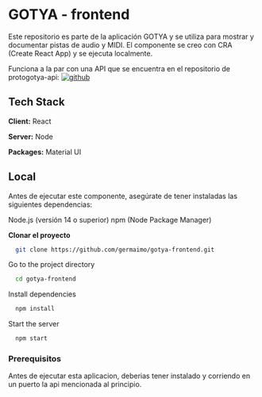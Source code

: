 
# GOTYA - frontend
 
Este repositorio es parte de la aplicación GOTYA y se utiliza para mostrar y documentar pistas de audio y MIDI. El componente se creo con CRA (Create React App) y se ejecuta localmente.

Funciona a la par con una API que se encuentra en el repositorio de protogotya-api: [![github](https://img.shields.io/badge/GitHub-100000?style=for-the-badge&logo=github&logoColor=white)](https://github.com/germaimo/protogotya-api)

## Tech Stack

**Client:** React

**Server:** Node

**Packages:** Material UI

## Local
Antes de ejecutar este componente, asegúrate de tener instaladas las siguientes dependencias:

Node.js (versión 14 o superior)
npm (Node Package Manager)

**Clonar el proyecto**

```bash
  git clone https://github.com/germaimo/gotya-frontend.git
```

Go to the project directory

```bash
  cd gotya-frontend
```

Install dependencies

```bash
  npm install
```

Start the server

```bash
  npm start
```

### Prerequisitos

Antes de ejecutar esta aplicacion, deberias tener instalado y corriendo en un puerto la api mencionada al principio.